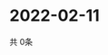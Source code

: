 # 2022-02-11
  共 0条

  <!-- BEGIN -->
  <!-- 最后更新时间Fri Feb 11 2022 20:04:01 GMT+0000 (Coordinated Universal Time) -->
  
  <!-- END -->
  
  